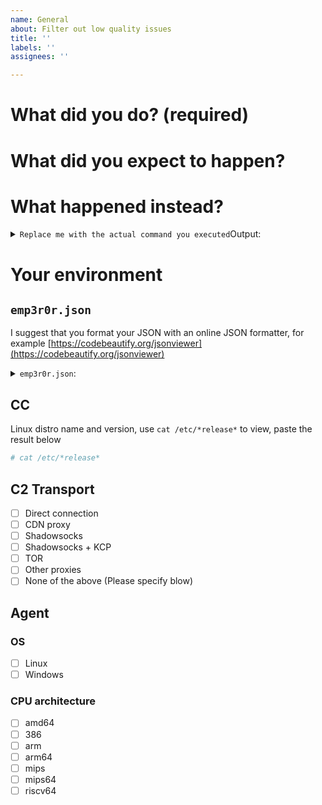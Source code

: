 ```yaml
---
name: General
about: Filter out low quality issues
title: ''
labels: ''
assignees: ''

---
```


# What did you do? (required)

<!-- The issue will be closed if you leave this section blank -->

# What did you expect to happen?

<!-- If you can't explain what you expect to see, please close this already -->

# What happened instead?

<!-- Give me the exact output of the program, do not edit it or adapt it in any way. Put it in the code block below. -->

<details>
<summary><code>Replace me with the actual command you executed</code>Output:</summary><br>
<pre>
Fill this section with command output
</pre>
</details>

# Your environment

## `emp3r0r.json`

I suggest that you format your JSON with an online JSON formatter,
for example [https://codebeautify.org/jsonviewer](https://codebeautify.org/jsonviewer)

<details>
<summary><code>emp3r0r.json</code>:</summary><br>
<pre>
Paste emp3r0r.json here, you can redact sensitive information
</pre>
</details>

## CC

Linux distro name and version, use `cat /etc/*release*` to view, paste the result below

```bash
# cat /etc/*release*
```

## C2 Transport

-   [ ] Direct connection
-   [ ] CDN proxy
-   [ ] Shadowsocks
-   [ ] Shadowsocks + KCP
-   [ ] TOR
-   [ ] Other proxies
-   [ ] None of the above (Please specify blow)

## Agent

### OS

-   [ ] Linux
-   [ ] Windows

### CPU architecture

-   [ ] amd64
-   [ ] 386
-   [ ] arm
-   [ ] arm64
-   [ ] mips
-   [ ] mips64
-   [ ] riscv64
